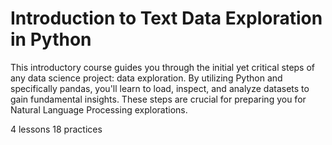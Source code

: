 # Introduction to Text Data Exploration in Python

This introductory course guides you through the initial yet critical steps of any data science project: data exploration. By utilizing Python and specifically pandas, you'll learn to load, inspect, and analyze datasets to gain fundamental insights. These steps are crucial for preparing you for Natural Language Processing explorations.


4 lessons
18 practices